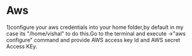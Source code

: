 # Aws
1)configure your aws credentials into your home folder,by default in my case its "/home/vishal"
  to do this.Go to the terminal and execute ->"aws configure" command and provide AWS access key Id and AWS secret Access KEy.
  
 
